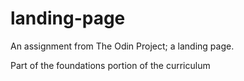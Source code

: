 # landing-page
An assignment from The Odin Project; a landing page.

Part of the foundations portion of the curriculum
